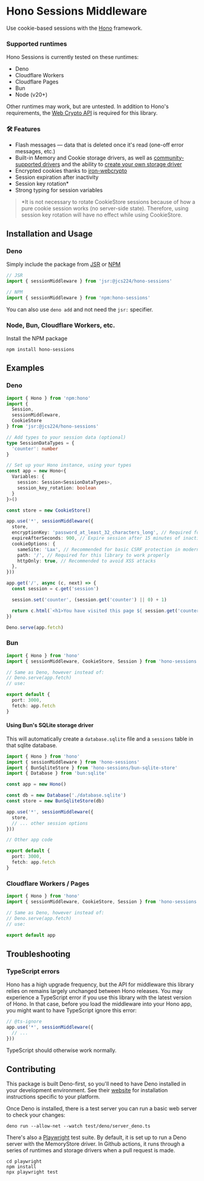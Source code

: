 # Hono Sessions Middleware
Use cookie-based sessions with the [Hono](https://hono.dev/) framework.

### Supported runtimes

Hono Sessions is currently tested on these runtimes:

- Deno
- Cloudflare Workers
- Cloudflare Pages
- Bun
- Node (v20+)

Other runtimes may work, but are untested. In addition to Hono's requirements, the [Web Crypto API](https://developer.mozilla.org/en-US/docs/Web/API/Web_Crypto_API) is required for this library.

### 🛠️ Features
- Flash messages — data that is deleted once it's read (one-off error messages, etc.)
- Built-in Memory and Cookie storage drivers, as well as [community-supported drivers](https://github.com/jcs224/hono_sessions/wiki) and the ability to [create your own storage driver](https://github.com/jcs224/hono_sessions/wiki/Creating-a-custom-storage-driver)
- Encrypted cookies thanks to [iron-webcrypto](https://github.com/brc-dd/iron-webcrypto)
- Session expiration after inactivity
- Session key rotation* 
- Strong typing for session variables

> *It is not necessary to rotate CookieStore sessions because of how a pure cookie session works (no server-side state). Therefore, using session key rotation will have no effect while using CookieStore.

## Installation and Usage

### Deno

Simply include the package from [JSR](https://jsr.io/@jcs224/hono-sessions) or [NPM](https://www.npmjs.com/package/hono-sessions)

```ts
// JSR
import { sessionMiddleware } from 'jsr:@jcs224/hono-sessions'

// NPM
import { sessionMiddleware } from 'npm:hono-sessions'
```

You can also use `deno add` and not need the `jsr:` specifier. 

### Node, Bun, Cloudflare Workers, etc.

Install the NPM package
```
npm install hono-sessions
```

## Examples

### Deno
```ts
import { Hono } from 'npm:hono'
import { 
  Session,
  sessionMiddleware, 
  CookieStore 
} from 'jsr:@jcs224/hono-sessions'

// Add types to your session data (optional)
type SessionDataTypes = {
  'counter': number
}

// Set up your Hono instance, using your types
const app = new Hono<{
  Variables: {
    session: Session<SessionDataTypes>,
    session_key_rotation: boolean
  }
}>()

const store = new CookieStore()

app.use('*', sessionMiddleware({
  store,
  encryptionKey: 'password_at_least_32_characters_long', // Required for CookieStore, recommended for others
  expireAfterSeconds: 900, // Expire session after 15 minutes of inactivity
  cookieOptions: {
    sameSite: 'Lax', // Recommended for basic CSRF protection in modern browsers
    path: '/', // Required for this library to work properly
    httpOnly: true, // Recommended to avoid XSS attacks
  },
}))

app.get('/', async (c, next) => {
  const session = c.get('session')

  session.set('counter', (session.get('counter') || 0) + 1)

  return c.html(`<h1>You have visited this page ${ session.get('counter') } times</h1>`)
})

Deno.serve(app.fetch)
```

### Bun

```ts
import { Hono } from 'hono'
import { sessionMiddleware, CookieStore, Session } from 'hono-sessions'

// Same as Deno, however instead of:
// Deno.serve(app.fetch)
// use:

export default {
  port: 3000,
  fetch: app.fetch
}
```

#### Using Bun's SQLite storage driver

This will automatically create a `database.sqlite` file and a `sessions` table in that sqlite database.

```ts
import { Hono } from 'hono'
import { sessionMiddleware } from 'hono-sessions'
import { BunSqliteStore } from 'hono-sessions/bun-sqlite-store'
import { Database } from 'bun:sqlite'

const app = new Hono()

const db = new Database('./database.sqlite')
const store = new BunSqliteStore(db)

app.use('*', sessionMiddleware({
  store,
  // ... other session options
}))

// Other app code

export default {
  port: 3000,
  fetch: app.fetch
}
```

### Cloudflare Workers / Pages

```ts
import { Hono } from 'hono'
import { sessionMiddleware, CookieStore, Session } from 'hono-sessions'

// Same as Deno, however instead of:
// Deno.serve(app.fetch)
// use:

export default app
```

## Troubleshooting

### TypeScript errors

Hono has a high upgrade frequency, but the API for middleware this library relies on remains largely unchanged between Hono releases. You may experience a TypeScript error if you use this library with the latest version of Hono. In that case, before you load the middleware into your Hono app, you might want to have TypeScript ignore this error:

```ts
// @ts-ignore
app.use('*', sessionMiddleware({
  // ...
}))
```

TypeScript should otherwise work normally.

## Contributing

This package is built Deno-first, so you'll need to have Deno installed in your development environment. See their [website](https://deno.com/) for installation instructions specific to your platform.

Once Deno is installed, there is a test server you can run a basic web server to check your changes:

```
deno run --allow-net --watch test/deno/server_deno.ts
```

There's also a [Playwright](https://playwright.dev/) test suite. By default, it is set up to run a Deno server with the MemoryStore driver. In Github actions, it runs through a series of runtimes and storage drivers when a pull request is made.

```
cd playwright
npm install
npx playwright test
```
